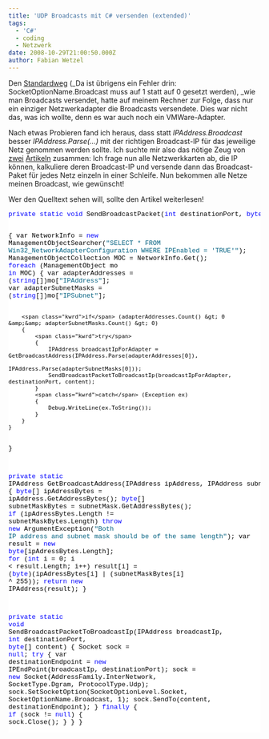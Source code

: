 ```yaml
---
title: 'UDP Broadcasts mit C# versenden (extended)'
tags:
  - 'C#'
  - coding
  - Netzwerk
date: 2008-10-29T21:00:50.000Z
author: Fabian Wetzel
---
```


Den [Standardweg](http://dotnet-snippets.de/dns/c-broadcast-senden-SID567.aspx) (_Da ist übrigens ein Fehler drin: SocketOptionName.Broadcast muss auf 1 statt auf 0 gesetzt werden), _wie man Broadcasts versendet, hatte auf meinem Rechner zur Folge, dass nur ein einziger Netzwerkadapter die Broadcasts versendete. Dies war nicht das, was ich wollte, denn es war auch noch ein VMWare-Adapter.

Nach etwas Probieren fand ich heraus, dass statt _IPAddress.Broadcast_ besser _IPAddress.Parse(...)_ mit der richtigen Broadcast-IP für das jeweilige Netz genommen werden sollte. Ich suchte mir also das nötige Zeug von [zwei](http://dotnet-snippets.de/dns/c-netzwerkinformationen-abfragen-SID197.aspx) [Artikeln](http://www.codeproject.com/KB/dotnet/BroadCast.aspx) zusammen: Ich frage nun alle Netzwerkkarten ab, die IP können, kalkuliere deren Broadcast-IP und versende dann das Broadcast-Paket für jedes Netz einzeln in einer Schleife. Nun bekommen alle Netze meinen Broadcast, wie gewünscht!

Wer den Quelltext sehen will, sollte den Artikel weiterlesen!
<!--more-->  <div class="csharpcode"><pre class="csharpcode"><span class="kwrd">private</span> <span class="kwrd">static</span> <span class="kwrd">void</span> SendBroadcastPacket(<span class="kwrd">int</span> destinationPort, <span class="kwrd">byte</span>[] content)
{
    var NetworkInfo = <span class="kwrd">new</span> ManagementObjectSearcher(<span class="str">"SELECT * FROM Win32_NetworkAdapterConfiguration WHERE IPEnabled = 'TRUE'"</span>);
    ManagementObjectCollection MOC = NetworkInfo.Get();
    <span class="kwrd">foreach</span> (ManagementObject mo <span class="kwrd">in</span> MOC)
    {
        var adapterAddresses = (<span class="kwrd">string</span>[])mo[<span class="str">"IPAddress"</span>];
        var adapterSubnetMasks = (<span class="kwrd">string</span>[])mo[<span class="str">"IPSubnet"</span>];

        <span class="kwrd">if</span> (adapterAddresses.Count() &gt; 0 &amp;&amp; adapterSubnetMasks.Count() &gt; 0)
        {
            <span class="kwrd">try</span>
            {
                IPAddress broadcastIpForAdapter = GetBroadcastAddress(IPAddress.Parse(adapterAddresses[0]),
                                                                      IPAddress.Parse(adapterSubnetMasks[0]));
                SendBroadcastPacketToBroadcastIp(broadcastIpForAdapter, destinationPort, content);
            }
            <span class="kwrd">catch</span> (Exception ex)
            {
                Debug.WriteLine(ex.ToString());
            }
        }
    }
}

<span class="kwrd">private</span> <span class="kwrd">static</span> IPAddress GetBroadcastAddress(IPAddress ipAddress, IPAddress subnetMask)
{
    <span class="kwrd">byte</span>[] ipAdressBytes = ipAddress.GetAddressBytes();
    <span class="kwrd">byte</span>[] subnetMaskBytes = subnetMask.GetAddressBytes();
    <span class="kwrd">if</span> (ipAdressBytes.Length != subnetMaskBytes.Length)
        <span class="kwrd">throw</span> <span class="kwrd">new</span> ArgumentException(<span class="str">"Both IP address and subnet mask should be of the same length"</span>);
    var result = <span class="kwrd">new</span> <span class="kwrd">byte</span>[ipAdressBytes.Length];
    <span class="kwrd">for</span> (<span class="kwrd">int</span> i = 0; i &lt; result.Length; i++)
        result[i] = (<span class="kwrd">byte</span>)(ipAdressBytes[i] | (subnetMaskBytes[i] ^ 255));
    <span class="kwrd">return</span> <span class="kwrd">new</span> IPAddress(result);
}

<span class="kwrd">private</span> <span class="kwrd">static</span> <span class="kwrd">void</span> SendBroadcastPacketToBroadcastIp(IPAddress broadcastIp, <span class="kwrd">int</span> destinationPort, <span class="kwrd">byte</span>[] content)
{
    Socket sock = <span class="kwrd">null</span>;
    <span class="kwrd">try</span>
    {
        var destinationEndpoint = <span class="kwrd">new</span> IPEndPoint(broadcastIp, destinationPort);
        sock = <span class="kwrd">new</span> Socket(AddressFamily.InterNetwork, SocketType.Dgram, ProtocolType.Udp);
        sock.SetSocketOption(SocketOptionLevel.Socket, SocketOptionName.Broadcast, 1);
        sock.SendTo(content, destinationEndpoint);
    }
    <span class="kwrd">finally</span>
    {
        <span class="kwrd">if</span> (sock != <span class="kwrd">null</span>)
        {
            sock.Close();
        }
    }
}</pre>
<style type="text/css">.csharpcode, .csharpcode pre
{
	font-size: small;
	color: black;
	font-family: consolas, "Courier New", courier, monospace;
	background-color: #ffffff;
	/*white-space: pre;*/
}
.csharpcode pre { margin: 0em; }
.csharpcode .rem { color: #008000; }
.csharpcode .kwrd { color: #0000ff; }
.csharpcode .str { color: #006080; }
.csharpcode .op { color: #0000c0; }
.csharpcode .preproc { color: #cc6633; }
.csharpcode .asp { background-color: #ffff00; }
.csharpcode .html { color: #800000; }
.csharpcode .attr { color: #ff0000; }
.csharpcode .alt 
{
	background-color: #f4f4f4;
	width: 100%;
	margin: 0em;
}
.csharpcode .lnum { color: #606060; }
</style>
</div>


